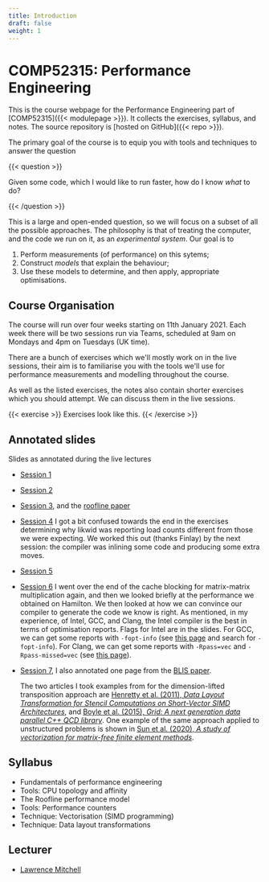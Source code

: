 ```yaml
---
title: Introduction
draft: false
weight: 1
---
```


# COMP52315: Performance Engineering

This is the course webpage for the Performance Engineering part of
[COMP52315]({{< modulepage >}}). It collects the exercises, syllabus,
and notes. The source repository is [hosted on GitHub]({{< repo >}}).

The primary goal of the course is to equip you with tools and
techniques to answer the question

{{< question >}}

Given some code, which I would like to run faster, how do I know
_what_ to do?

{{< /question >}}

This is a large and open-ended question, so we will focus on a subset
of all the possible approaches. The philosophy is that of treating the
computer, and the code we run on it, as an _experimental system_. Our
goal is to

1. Perform measurements (of performance) on this sytems;
2. Construct _models_ that explain the behaviour;
3. Use these models to determine, and then apply, appropriate
   optimisations.

## Course Organisation

The course will run over four weeks starting on 11th January 2021.
Each week there will be two sessions run via Teams, scheduled at 9am
on Mondays and 4pm on Tuesdays (UK time).

There are a bunch of exercises which we'll mostly work on in the live
sessions, their aim is to familiarise you with the tools we'll use for
performance measurements and modelling throughout the course.

As well as the listed exercises, the notes also contain shorter
exercises which you should attempt. We can discuss them in the live
sessions.

{{< exercise >}}
Exercises look like this.
{{< /exercise >}}

## Annotated slides

Slides as annotated during the live lectures

- [Session 1](lecture-slides/01.pdf)
- [Session 2](lecture-slides/02.pdf)
- [Session 3](lecture-slides/03.pdf), and the [roofline
  paper](lecture-slides/williams2009-roofline.pdf)
- [Session 4](lecture-slides/04.pdf)
  I got a bit confused towards the end in the exercises determining
  why likwid was reporting load counts different from those we were
  expecting. We worked this out (thanks Finlay) by the next session:
  the compiler was inlining some code and producing some extra moves.
- [Session 5](lecture-slides/05.pdf)
- [Session 6](lecture-slides/06.pdf)
  I went over the end of the cache blocking for matrix-matrix
  multiplication again, and then we looked briefly at the performance
  we obtained on Hamilton. We then looked at how we can convince our
  compiler to generate the code we know is right. As mentioned, in my
  experience, of Intel, GCC, and Clang, the Intel compiler is the best
  in terms of optimisation reports. Flags for Intel are in the slides.
  For GCC, we can get some reports with `-fopt-info` (see [this
  page](https://gcc.gnu.org/onlinedocs/gcc/Developer-Options.html) and
  search for `-fopt-info`). For Clang, we can get some reports with
  `-Rpass=vec` and `-Rpass-missed=vec` (see [this
  page](https://clang.llvm.org/docs/UsersManual.html#options-to-emit-optimization-reports)).
- [Session 7](lecture-slides/07.pdf), I also annotated one page from
  the [BLIS paper](lecture-slides/vanzee2015-blis.pdf).

  The two articles I took examples from for the dimension-lifted
  transposition approach are [Henretty et al. (2011), _Data Layout
  Transformation for Stencil Computations on Short-Vector SIMD
  Architectures_](https://web.cs.ucla.edu/~pouchet/doc/cc-article.11.pdf),
  and [Boyle et al. (2015), _Grid: A next generation data parallel C++
  QCD library_](https://arxiv.org/pdf/1512.03487.pdf). One example of
  the same approach applied to unstructured problems is shown in [Sun
  et al. (2020), _A study of vectorization for matrix-free finite
  element methods_](https://arxiv.org/pdf/1903.08243.pdf).

## Syllabus

- Fundamentals of performance engineering
- Tools: CPU topology and affinity
- The Roofline performance model
- Tools: Performance counters
- Technique: Vectorisation (SIMD programming)
- Technique: Data layout transformations

## Lecturer

- [Lawrence Mitchell](mailto:lawrence@wence.uk)
